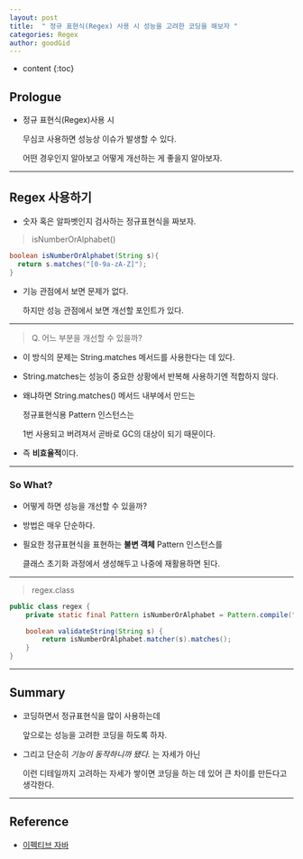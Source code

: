 ```yaml
---
layout: post
title:  " 정규 표현식(Regex) 사용 시 성능을 고려한 코딩을 해보자 "
categories: Regex
author: goodGid
---
```

* content
{:toc}

## Prologue

* 정규 표현식(Regex)사용 시 

  무심코 사용하면 성능상 이슈가 발생할 수 있다.

  어떤 경우인지 알아보고 어떻게 개선하는 게 좋을지 알아보자.



---


## Regex 사용하기

* 숫자 혹은 알파벳인지 검사하는 정규표현식을 짜보자.

> isNumberOrAlphabet()

``` java
boolean isNumberOrAlphabet(String s){
  return s.matches("[0-9a-zA-Z]");
}
```

* 기능 관점에서 보면 문제가 없다.

  하지만 성능 관점에서 보면 개선할 포인트가 있다.

---

> Q. 어느 부분을 개선할 수 있을까?

* 이 방식의 문제는 String.matches 메서드를 사용한다는 데 있다.

* String.matches는 성능이 중요한 상황에서 반복해 사용하기엔 적합하지 않다.

* 왜냐하면 String.matches() 메서드 내부에서 만드는 

  정규표현식용 Pattern 인스턴스는 
  
  1번 사용되고 버려져서 곧바로 GC의 대상이 되기 때문이다.

* 즉 **비효율적**이다.

---

### So What?

* 어떻게 하면 성능을 개선할 수 있을까?

* 방법은 매우 단순하다.

* 필요한 정규표현식을 표현하는 **불변 객체** Pattern 인스턴스를

  클래스 초기화 과정에서 생성해두고 나중에 재활용하면 된다.

---

> regex.class

``` java
public class regex {
    private static final Pattern isNumberOrAlphabet = Pattern.compile("[0-9a-zA-Z]");

    boolean validateString(String s) {
        return isNumberOrAlphabet.matcher(s).matches();
    }
}
```

---

## Summary

* 코딩하면서 정규표현식을 많이 사용하는데

  앞으로는 성능을 고려한 코딩을 하도록 하자.

* 그리고 단순히 *기능이 동작하니까 됐다.* 는 자세가 아닌

  이런 디테일까지 고려하는 자세가 쌓이면 코딩을 하는 데 있어 큰 차이를 만든다고 생각한다.

---

## Reference

* [이펙티브 자바](https://book.naver.com/bookdb/book_detail.nhn?bid=14097515)
